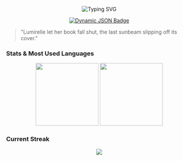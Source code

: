 <p align="center">
  <img src="https://readme-typing-svg.demolab.com?font=Underdog&pause=1000&color=41b883&center=true&vCenter=true&random=false&width=435&lines=Pluck%20the%20day%2C%20don't%20let%20it%20pass%20away!" alt="Typing SVG" />
</p>

<p align="center">
  <a target="_blank" href="https://github.com/Lumirelle">
    <img alt="Dynamic JSON Badge" src="https://img.shields.io/badge/dynamic/json?url=https%3A%2F%2Fapi.spencerwoo.com%2Fsubstats%2F%3Fsource%3Dgithub%26queryKey%3DLumirelle&query=%24.data.totalSubs&suffix=%20followers&logo=github&label=GitHub">
  </a>
</p>

> "Lumirelle let her book fall shut, the last sunbeam slipping off its cover."

### Stats & Most Used Languages

<div align="center">
  <span>
    <img height="170px" src="https://github-readme-stats.vercel.app/api?username=Lumirelle&theme=vue-dark" />
  </span>
  <span>
    <img height="170px" src="https://github-readme-stats.vercel.app/api/top-langs/?username=Lumirelle&layout=compact&langs_count=8&theme=vue-dark" />
  </span>
</div>

### Current Streak

<div align="center">
  <img src="https://github-readme-streak-stats.herokuapp.com/?user=Lumirelle&theme=vue-dark" />
</div>
